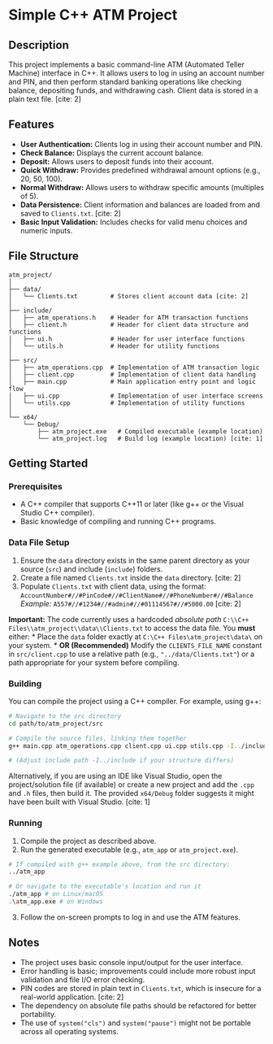 # Simple C++ ATM Project

## Description

This project implements a basic command-line ATM (Automated Teller Machine) interface in C++. It allows users to log in using an account number and PIN, and then perform standard banking operations like checking balance, depositing funds, and withdrawing cash. Client data is stored in a plain text file. [cite: 2]

## Features

* **User Authentication:** Clients log in using their account number and PIN.
* **Check Balance:** Displays the current account balance.
* **Deposit:** Allows users to deposit funds into their account.
* **Quick Withdraw:** Provides predefined withdrawal amount options (e.g., 20, 50, 100).
* **Normal Withdraw:** Allows users to withdraw specific amounts (multiples of 5).
* **Data Persistence:** Client information and balances are loaded from and saved to `Clients.txt`. [cite: 2]
* **Basic Input Validation:** Includes checks for valid menu choices and numeric inputs.

## File Structure

```
atm_project/
│
├── data/
│   └── Clients.txt         # Stores client account data [cite: 2]
│
├── include/
│   ├── atm_operations.h    # Header for ATM transaction functions
│   ├── client.h            # Header for client data structure and functions
│   ├── ui.h                # Header for user interface functions
│   └── utils.h             # Header for utility functions
│
├── src/
│   ├── atm_operations.cpp  # Implementation of ATM transaction logic
│   ├── client.cpp          # Implementation of client data handling
│   ├── main.cpp            # Main application entry point and logic flow
│   ├── ui.cpp              # Implementation of user interface screens
│   └── utils.cpp           # Implementation of utility functions
│
└── x64/
    └── Debug/
        ├── atm_project.exe   # Compiled executable (example location)
        └── atm_project.log   # Build log (example location) [cite: 1]
```

## Getting Started

### Prerequisites

* A C++ compiler that supports C++11 or later (like g++ or the Visual Studio C++ compiler).
* Basic knowledge of compiling and running C++ programs.

### Data File Setup

1.  Ensure the `data` directory exists in the same parent directory as your source (`src`) and include (`include`) folders.
2.  Create a file named `Clients.txt` inside the `data` directory. [cite: 2]
3.  Populate `Clients.txt` with client data, using the format:
    `AccountNumber#//#PinCode#//#ClientName#//#PhoneNumber#//#Balance`
    *Example:* `A557#//#1234#//#admin#//#01114567#//#5000.00` [cite: 2]

**Important:** The code currently uses a hardcoded *absolute path* `C:\\C++ Files\\atm_project\\data\\Clients.txt` to access the data file. You **must** either:
    * Place the `data` folder exactly at `C:\C++ Files\atm_project\data\` on your system.
    * **OR (Recommended)** Modify the `CLIENTS_FILE_NAME` constant in `src/client.cpp` to use a relative path (e.g., `"../data/Clients.txt"`) or a path appropriate for your system before compiling.

### Building

You can compile the project using a C++ compiler. For example, using g++:

```bash
# Navigate to the src directory
cd path/to/atm_project/src

# Compile the source files, linking them together
g++ main.cpp atm_operations.cpp client.cpp ui.cpp utils.cpp -I../include -o ../atm_app -std=c++11

# (Adjust include path -I../include if your structure differs)
```

Alternatively, if you are using an IDE like Visual Studio, open the project/solution file (if available) or create a new project and add the `.cpp` and `.h` files, then build it. The provided `x64/Debug` folder suggests it might have been built with Visual Studio. [cite: 1]

### Running

1.  Compile the project as described above.
2.  Run the generated executable (e.g., `atm_app` or `atm_project.exe`).

```bash
# If compiled with g++ example above, from the src directory:
../atm_app

# Or navigate to the executable's location and run it
./atm_app # on Linux/macOS
.\atm_app.exe # on Windows
```

3.  Follow the on-screen prompts to log in and use the ATM features.

## Notes

* The project uses basic console input/output for the user interface.
* Error handling is basic; improvements could include more robust input validation and file I/O error checking.
* PIN codes are stored in plain text in `Clients.txt`, which is insecure for a real-world application. [cite: 2]
* The dependency on absolute file paths should be refactored for better portability.
* The use of `system("cls")` and `system("pause")` might not be portable across all operating systems.
